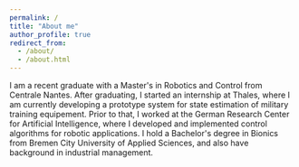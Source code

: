 ```yaml
---
permalink: /
title: "About me"
author_profile: true
redirect_from: 
  - /about/
  - /about.html
---
```

I am a recent graduate with a Master's in Robotics and Control from Centrale Nantes. After graduating, I started an internship at Thales, where I am currently developing a prototype system for state estimation of military training equipement. Prior to that, I worked at the German Research Center for Artificial Intelligence, where I developed and implemented control algorithms for robotic applications. I hold a Bachelor's degree in Bionics from Bremen City University of Applied Sciences, and also have background in industrial management. 

<!-- Research Interests
------ -->

